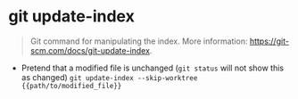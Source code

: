 # git update-index
> Git command for manipulating the index.
> More information: <https://git-scm.com/docs/git-update-index>.

- Pretend that a modified file is unchanged (`git status` will not show this as changed)
`git update-index --skip-worktree {{path/to/modified_file}}`

